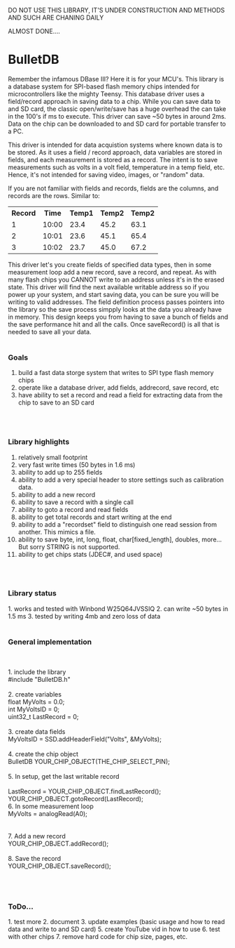 DO NOT USE THIS LIBRARY, IT'S UNDER CONSTRUCTION AND METHODS AND SUCH ARE CHANING DAILY

ALMOST DONE....

# BulletDB
Remember the infamous DBase III? Here it is for your MCU's. This library is a database system for SPI-based flash memory chips intended for microcontrollers like the mighty Teensy. This database driver uses a field/record approach in saving data to a chip. While you can save data to and SD card, the classic open/write/save has a huge overhead the can take in the 100's if ms to execute. This driver can save ~50 bytes in around 2ms. Data on the chip can be downloaded to and SD card for portable transfer to a PC. 

This driver is intended for data acquistion systems where known data is to be stored. As it uses a field / record approach, data variables are stored in fields, and each measurement is stored as a record. The intent is to save measurements such as volts in a volt field, temperature in a temp field, etc. Hence, it's not intended for saving video, images, or "random" data. 

If you are not familiar with fields and records, fields are the columns, and records are the rows. Similar to:

<table>
  <tr>
    <th>Record</th>
    <th>Time</th>
    <th>Temp1</th>
    <th>Temp2</th>
    <th>Temp2</th>
    
  </tr>
  <tr>
    <td>1</td>
    <td>10:00</td>
    <td>23.4</td>
    <td>45.2</td>
    <td>63.1</td>
  </tr>
  <tr>
    <td>2</td>
    <td>10:01</td>
    <td>23.6</td>
    <td>45.1</td>
    <td>65.4</td>
  </tr>
    <tr>
    <td>3</td>
    <td>10:02</td>
    <td>23.7</td>
    <td>45.0</td>
    <td>67.2</td>
  </tr>
</table>

This driver let's you create fields of specified data types, then in some measurement loop add a new record, save a record, and repeat. As with many flash chips you CANNOT write to an address unless it's in the erased state. This driver will find the next available writable address so if you power up your system, and start saving data, you can be sure you will be writing to valid addresses. The field definition process passes pointers into the library so the save process simpply looks at the data you already have in memory. This design keeps you from having to save a bunch of fields and the save performance hit and all the calls. Once saveRecord() is all that is needed to save all your data.
<br>
<br>
<b><h3>Goals</b></h3>
1. build a fast data storge system that writes to SPI type flash memory chips
2. operate like a database driver, add fields, addrecord, save record, etc
3. have ability to set a record and read a field for extracting data from the chip to save to an SD card

<br>
<br>
<b><h3>Library highlights</b></h3>

1. relatively small footprint
2. very fast write times (50 bytes in 1.6 ms)
3. ability to add up to 255 fields
4. ability to add a very special header to store settings such as calibration data.
5. ability to add a new record
6. ability to save a record with a single call
7. ability to goto a record and read fields
8. ability to get total records and start writing at the end
9. ability to add a "recordset" field to distinguish one read session from another. This mimics a file.
10. ability to save byte, int, long, float, char[fixed_length], doubles, more... But sorry STRING is not supported. 
11. ability to get chips stats (JDEC#, and used space)

<br>
<br>
<b><h3>Library status</b></h3>
1. works and tested with Winbond W25Q64JVSSIQ
2. can write ~50 bytes in 1.5 ms
3. tested by writing 4mb and zero loss of data

<br>
<br>
<b><h3>General implementation</b></h3>
<br>
<br>
1. include the library
<br>
#include "BulletDB.h"
<br>
<br>
2. create variables
<br>
float MyVolts = 0.0;
<br>
int MyVoltsID = 0;
<br>
uint32_t LastRecord = 0;
<br>
<br>
3. create data fields
<br>
MyVoltsID = SSD.addHeaderField("Volts", &MyVolts);
<br>
<br>
4. create the chip object
<br>
BulletDB YOUR_CHIP_OBJECT(THE_CHIP_SELECT_PIN);
<br>
<br>
5. In setup, get the last writable record
<br>
<br>
LastRecord = YOUR_CHIP_OBJECT.findLastRecord();
<br>
YOUR_CHIP_OBJECT.gotoRecord(LastRecord);
<br>
6. In some measurement loop
<br>
MyVolts = analogRead(A0);<br>
<br>
<br>
7. Add a new record
<br>
YOUR_CHIP_OBJECT.addRecord();
<br>
<br>
8. Save the record
<br>
YOUR_CHIP_OBJECT.saveRecord();
<br>
<br>

 
<br>
<br>
<b><h3>ToDo...</b></h3>
1. test more
2. document
3. update examples (basic usage and how to read data and write to and SD card)
5. create YouTube vid in how to use
6. test with other chips
7. remove hard code for chip size, pages, etc.
